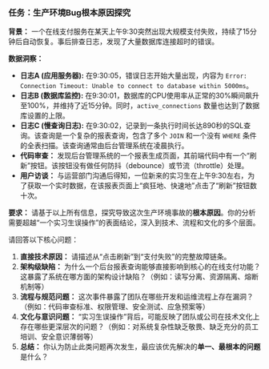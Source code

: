 ### 任务：生产环境Bug根本原因探究

**背景：**
一个在线支付服务在某天上午9:30突然出现大规模支付失败，持续了15分钟后自动恢复。事后排查日志，发现了大量数据库连接超时的错误。

**数据洞察：**
*   **日志A (应用服务器):** 在9:30:05，错误日志开始大量出现，内容为 `Error: Connection Timeout: Unable to connect to database within 5000ms`。
*   **日志B (数据库监控):** 在9:30:01，数据库的CPU使用率从正常的30%瞬间飙升至100%，并维持了近15分钟。同时，`active_connections` 数量也达到了数据库设置的上限。
*   **日志C (慢查询日志):** 在9:30:02，记录到一条执行时间长达890秒的SQL查询。该查询是一个复杂的报表查询，包含了多个 `JOIN` 和一个没有 `WHERE` 条件的全表扫描。该查询通常由后台管理系统在凌晨执行。
*   **代码审查：** 发现后台管理系统的一个报表生成页面，其前端代码中有一个“刷新”按钮。该按钮没有做任何防抖（debounce）或节流（throttle）处理。
*   **用户访谈：** 与运营部门沟通后得知，一位新来的实习生在上午9:30左右，为了获取一个实时数据，在该报表页面上“疯狂地、快速地”点击了“刷新”按钮数十次。

**要求：**
请基于以上所有信息，探究导致这次生产环境事故的**根本原因**。你的分析需要超越“一个实习生误操作”的表面结论，深入到技术、流程和文化的多个层面。

请回答以下核心问题：
1.  **直接技术原因：** 请描述从“点击刷新”到“支付失败”的完整故障链条。
2.  **架构级缺陷：** 为什么一个后台报表查询能够直接影响到核心的在线支付功能？这暴露了系统在哪方面的架构设计缺陷？（例如：读写分离、资源隔离、熔断机制等）
3.  **流程与规范问题：** 这次事件暴露了团队在哪些开发和运维流程上存在漏洞？（例如：代码审查标准、权限管理、安全测试、应急预案等）
4.  **文化与意识问题：** “实习生误操作”背后，可能反映了团队或公司在技术文化上存在哪些更深层次的问题？（例如：对系统复杂性缺乏敬畏、缺乏充分的员工培训、安全意识薄弱等）
5.  **总结：** 你认为防止此类问题再次发生，最应该优先解决的**单一、最根本的问题**是什么？